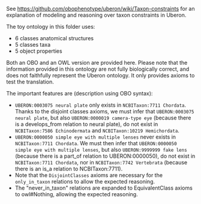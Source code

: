See https://github.com/obophenotype/uberon/wiki/Taxon-constraints for an explanation of modeling and reasoning over taxon constraints in Uberon.

The toy ontology in this folder uses:
* 6 classes anatomical structures
* 5 classes taxa
* 5 object properties

Both an OBO and an OWL version are provided here. Please note that the information provided in this ontology are not fully biologically correct, and does not faithfully represent the Uberon ontology. It only provides axioms to test the translation.

The important features are (description using OBO syntax):
* `UBERON:0003075 neural plate` only exists in `NCBITaxon:7711 Chordata`. Thanks to the disjoint classes axioms, we must infer that `UBERON:0003075 neural plate`, but also `UBERON:0000019 camera-type eye` (because there is a develops_from relation to neural plate), do not exist in `NCBITaxon:7586 Echinodermata` and `NCBITaxon:10219 Hemichordata`.
* `UBERON:0000050 simple eye with multiple lenses` never exists in `NCBITaxon:7711 Chordata`. We must then infer that `UBERON:0000050 simple eye with multiple lenses`, but also `UBERON:9999999 fake lens` (because there is a part_of relation to UBERON:0000050), do not exist in `NCBITaxon:7711 Chordata`, nor in `NCBITaxon:7742 Vertebrata` (because there is an is_a relation to NCBITaxon:7711).
* Note that the `DisjointClasses` axioms are necessary for the `only_in_taxon` relations to allow the expected reasoning.
* The "never_in_taxon" relations are expanded to EquivalentClass axioms to owl#Nothing, allowing the expected reasoning.
